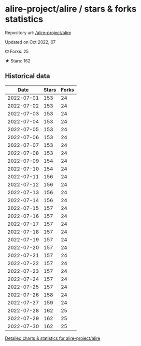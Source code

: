 # alire-project/alire / stars & forks statistics

Repository url: [/alire-project/alire](https://github.com/alire-project/alire)

Updated on Oct 2022, 07

☋ Forks: 25

★ Stars: 162

## Historical data
| Date | Stars | Forks |
|------|-------|-------|
| 2022-07-01 | 153 | 24 | 
| 2022-07-02 | 153 | 24 | 
| 2022-07-03 | 153 | 24 | 
| 2022-07-04 | 153 | 24 | 
| 2022-07-05 | 153 | 24 | 
| 2022-07-06 | 153 | 24 | 
| 2022-07-07 | 153 | 24 | 
| 2022-07-08 | 153 | 24 | 
| 2022-07-09 | 154 | 24 | 
| 2022-07-10 | 154 | 24 | 
| 2022-07-11 | 156 | 24 | 
| 2022-07-12 | 156 | 24 | 
| 2022-07-13 | 156 | 24 | 
| 2022-07-14 | 156 | 24 | 
| 2022-07-15 | 157 | 24 | 
| 2022-07-16 | 157 | 24 | 
| 2022-07-17 | 157 | 24 | 
| 2022-07-18 | 157 | 24 | 
| 2022-07-19 | 157 | 24 | 
| 2022-07-20 | 157 | 24 | 
| 2022-07-21 | 157 | 24 | 
| 2022-07-22 | 157 | 24 | 
| 2022-07-23 | 157 | 24 | 
| 2022-07-24 | 157 | 24 | 
| 2022-07-25 | 157 | 24 | 
| 2022-07-26 | 158 | 24 | 
| 2022-07-27 | 159 | 24 | 
| 2022-07-28 | 162 | 25 | 
| 2022-07-29 | 162 | 25 | 
| 2022-07-30 | 162 | 25 | 


[Detailed charts & statistics for alire-project/alire](https://reviewgithub.com/rep/alire-project/alire)
